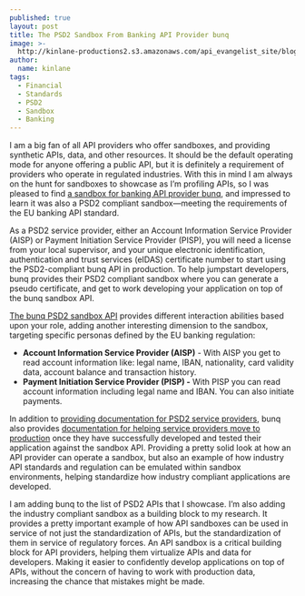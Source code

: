 ```yaml
---
published: true
layout: post
title: The PSD2 Sandbox From Banking API Provider bunq
image: >-
  http://kinlane-productions2.s3.amazonaws.com/api_evangelist_site/blog/bunq_psd2_sandbox.png
author:
  name: kinlane
tags:
  - Financial
  - Standards
  - PSD2
  - Sandbox
  - Banking
---
```

I am a big fan of all API providers who offer sandboxes, and providing synthetic APIs, data, and other resources. It should be the default operating mode for anyone offering a public API, but it is definitely a requirement of providers who operate in regulated industries. With this in mind I am always on the hunt for sandboxes to showcase as I’m profiling APIs, so I was pleased to find [a sandbox for banking API provider bunq](https://www.bunq.com/api/psd2-sandbox), and impressed to learn it was also a PSD2 compliant sandbox—meeting the requirements of the EU banking API standard.  
  
As a PSD2 service provider, either an Account Information Service Provider (AISP) or Payment Initiation Service Provider (PISP), you will need a license from your local supervisor, and your unique electronic identification, authentication and trust services (eIDAS) certificate number to start using the PSD2-compliant bunq API in production. To help jumpstart developers, bunq provides their PSD2 compliant sandbox where you can generate a pseudo certificate, and get to work developing your application on top of the bunq sandbox API.  
  
[The bunq PSD2 sandbox API](https://www.bunq.com/api/developer) provides different interaction abilities based upon your role, adding another interesting dimension to the sandbox, targeting specific personas defined by the EU banking regulation:

*   **Account Information Service Provider (AISP)** \- With AISP you get to read account information like: legal name, IBAN, nationality, card validity data, account balance and transaction history.
*   **Payment Initiation Service Provider (PISP) -** With PISP you can read account information including legal name and IBAN. You can also initiate payments.

In addition to [providing documentation for PSD2 service providers](https://doc.bunq.com/#/psd2), bunq also provides [documentation for helping service providers move to production](https://doc.bunq.com/#/moving-to-production) once they have successfully developed and tested their application against the sandbox API. Providing a pretty solid look at how an API provider can operate a sandbox, but also an example of how industry API standards and regulation can be emulated within sandbox environments, helping standardize how industry compliant applications are developed.  
  
I am adding bunq to the list of PSD2 APIs that I showcase. I’m also adding the industry compliant sandbox as a building block to my research. It provides a pretty important example of how API sandboxes can be used in service of not just the standardization of APIs, but the standardization of them in service of regulatory forces. An API sandbox is a critical building block for API providers, helping them virtualize APIs and data for developers. Making it easier to confidently develop applications on top of APIs, without the concern of having to work with production data, increasing the chance that mistakes might be made.